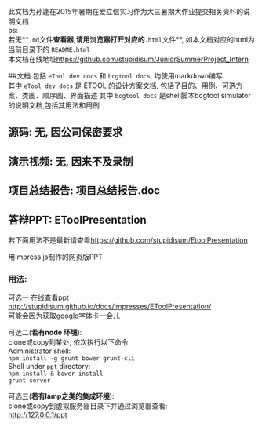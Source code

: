 此文档为孙逢在2015年暑期在爱立信实习作为大三暑期大作业提交相关资料的说明文档  
ps:  
若无**`.md`文件**查看器,请用浏览器打开对应的**`.html`文件**, 如本文档对应的html为当前目录下的
`README.html`  
本文档在线地址<https://github.com/stupidisum/JuniorSummerProject_Intern>

##文档
包括 `eTool dev docs` 和 `bcgtool docs`, 均使用markdown编写  
其中 `eTool dev docs` 是 ETOOL 的设计方案文档, 包括了目的、用例、可选方案、类图、顺序图、界面描述
其中 `bcgtool docs` 是shell脚本bcgtool simulator的说明文档,包括其用法和用例

## 源码: 无, 因公司保密要求
## 演示视频: 无, 因来不及录制

## 项目总结报告: 项目总结报告.doc

## 答辩PPT: EToolPresentation
若下面用法不是最新请查看<https://github.com/stupidisum/EtoolPresentation>

用Impress.js制作的网页版PPT
### 用法:

可选一 在线查看ppt 
<http://stupidisum.github.io/docs/impresses/EToolPresentation/>  
可能会因为获取google字体卡一会儿

可选二(**若有node 环境**):  
clone或copy到某处, 依次执行以下命令  
Administrator shell:  
`npm install -g grunt bower grunt-cli`  
Shell under `ppt` directory:  
`npm install & bower install`  
`grunt server`  

可选三(**若有lamp之类的集成环境**):  
clone或copy到虚拟服务器目录下并通过浏览器查看:  
<http://127.0.0.1/ppt>
